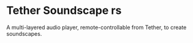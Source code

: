 # Tether Soundscape rs

A multi-layered audio player, remote-controllable from Tether, to create soundscapes.

